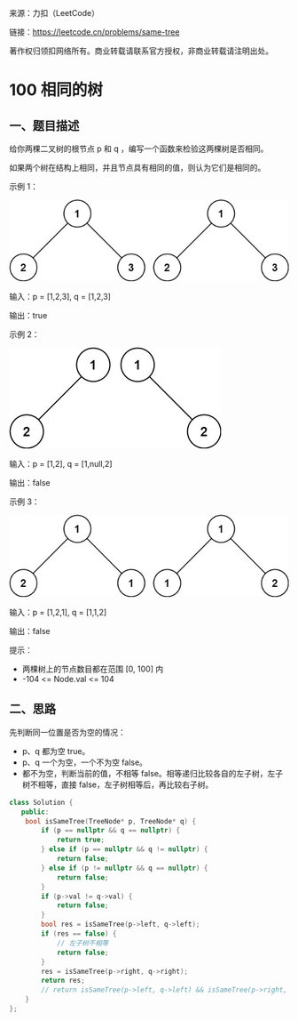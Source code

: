 来源：力扣（LeetCode）

链接：https://leetcode.cn/problems/same-tree

著作权归领扣网络所有。商业转载请联系官方授权，非商业转载请注明出处。

# 100 相同的树

## 一、题目描述

给你两棵二叉树的根节点 p 和 q ，编写一个函数来检验这两棵树是否相同。

如果两个树在结构上相同，并且节点具有相同的值，则认为它们是相同的。

示例 1：

![](..\assets\100\100-1.jpg)

输入：p = [1,2,3], q = [1,2,3]

输出：true

示例 2：

![](..\assets\100\100-2.jpg)

输入：p = [1,2], q = [1,null,2]

输出：false

示例 3：

![](..\assets\100\100-3.jpg)


输入：p = [1,2,1], q = [1,1,2]

输出：false
 

提示：

- 两棵树上的节点数目都在范围 [0, 100] 内
- -104 <= Node.val <= 104

## 二、思路

先判断同一位置是否为空的情况：
- p、q 都为空 true。
- p、q 一个为空，一个不为空 false。
- 都不为空，判断当前的值，不相等 false。相等递归比较各自的左子树，左子树不相等，直接 false，左子树相等后，再比较右子树。

```cpp
class Solution {
   public:
    bool isSameTree(TreeNode* p, TreeNode* q) {
        if (p == nullptr && q == nullptr) {
            return true;
        } else if (p == nullptr && q != nullptr) {
            return false;
        } else if (p != nullptr && q == nullptr) {
            return false;
        }
        if (p->val != q->val) {
            return false;
        }
        bool res = isSameTree(p->left, q->left);
        if (res == false) {
            // 左子树不相等
            return false;
        }
        res = isSameTree(p->right, q->right);
        return res;
        // return isSameTree(p->left, q->left) && isSameTree(p->right, q->right);
    }
};
```